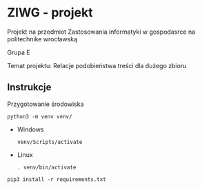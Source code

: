 # ZIWG - projekt
Projekt na przedmiot Zastosowania informatyki w gospodasrce na politechnike wrocławską

Grupa E

Temat projektu: Relacje podobieństwa treści dla dużego zbioru

## **Instrukcje**

Przygotowanie środowiska

```
python3 -m venv venv/
```

- Windows
    ```
    venv/Scripts/activate
    ```

- Linux
    ```
    . venv/bin/activate
    ```

```
pip3 install -r requirements.txt
```
